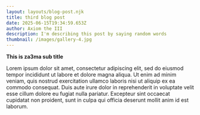 ```yaml
---
layout: layouts/blog-post.njk
title: third blog post
date: 2025-06-15T19:34:59.653Z
author: Axiom the III
description: I'm describing this post by saying random words
thumbnail: /images/gallery-4.jpg
---
```

**This is za3ma sub title**



<!--StartFragment-->

Lorem ipsum dolor sit amet, consectetur adipiscing elit, sed do eiusmod tempor incididunt ut labore et dolore magna aliqua. Ut enim ad minim veniam, quis nostrud exercitation ullamco laboris nisi ut aliquip ex ea commodo consequat. Duis aute irure dolor in reprehenderit in voluptate velit esse cillum dolore eu fugiat nulla pariatur. Excepteur sint occaecat cupidatat non proident, sunt in culpa qui officia deserunt mollit anim id est laborum.

<!--EndFragment-->